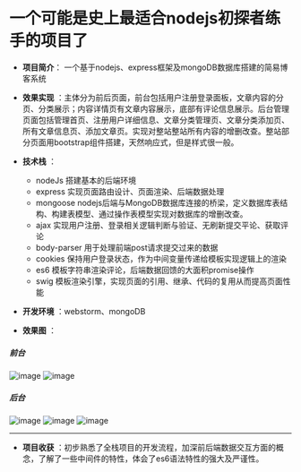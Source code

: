 

# 一个可能是史上最适合nodejs初探者练手的项目了


- **项目简介**： 一个基于nodejs、express框架及mongoDB数据库搭建的简易博客系统
 
- **效果实现** ：主体分为前后页面，前台包括用户注册登录面板，文章内容的分页、分类展示；内容详情页有文章内容展示，底部有评论信息展示。后台管理页面包括管理首页、注册用户详细信息、文章分类管理页、文章分类添加页、所有文章信息页、添加文章页。实现对整站整站所有内容的增删改查。整站部分页面用bootstrap组件搭建，天然响应式，但是样式很一般。
- **技术栈** ：
  - nodeJs 搭建基本的后端环境
  - express 实现页面路由设计、页面渲染、后端数据处理
  - mongoose nodejs后端与MongoDB数据库连接的桥梁，定义数据库表结构、构建表模型、通过操作表模型实现对数据库的增删改查。
  - ajax 实现用户注册、登录相关逻辑判断与验证、无刷新提交平论、获取评论
  - body-parser 用于处理前端post请求提交过来的数据
  - cookies 保持用户登录状态，作为中间变量传递给模板实现逻辑上的渲染
  - es6 模板字符串渲染评论，后端数据回馈的大面积promise操作
  - swig 模板渲染引擎，实现页面的引用、继承、代码的复用从而提高页面性能
- **开发环境** ：webstorm、mongoDB
- **效果图** ：

##### 前台
![image](https://github.com/formattedzzz/blogsystem/blogpic/blog1.png)
![image](https://github.com/formattedzzz/blogsystem/blogpic/blog2.png)
##### 后台
![image](https://github.com/formattedzzz/blogsystem/blogpic/blog3.png)
![image](https://github.com/formattedzzz/blogsystem/blogpic/blog4.png)
![image](https://github.com/formattedzzz/blogsystem/blogpic/blog5.png)

----------------------------

- **项目收获** ：初步熟悉了全栈项目的开发流程，加深前后端数据交互方面的概念，了解了一些中间件的特性，体会了es6语法特性的强大及严谨性。
                        



